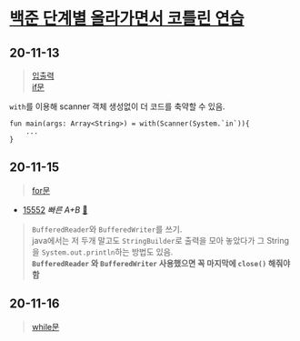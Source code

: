 [백준 단계별 올라가면서 코틀린 연습](https://www.acmicpc.net/step, "baekjoon link")
===================================================================================

## 20-11-13   
> [입출력](https://www.acmicpc.net/step/1)   
> [if문](https://www.acmicpc.net/step/4)   

`with`를 이용해 scanner 객체 생성없이 더 코드를 축약할 수 있음.
```
fun main(args: Array<String>) = with(Scanner(System.`in`)){
    ...
}
```

## 20-11-15
> [for문](https://www.acmicpc.net/step/3)    

* [15552](https://www.acmicpc.net/problem/15552) _빠른 A+B_ [:page_facing_up:](https://github.com/rudeore333/TIL/blob/master/Kotlin/practice/codes/15552.kt)   
> `BufferedReader`와 `BufferedWriter`를 쓰기.   
> java에서는 저 두개 말고도 `StringBuilder`로 출력을 모아 놓았다가 그 String을 `System.out.println`하는 방법도 있음.   
> **`BufferedReader` 와 `BufferedWriter` 사용했으면 꼭 마지막에 `close()` 해줘야함**

## 20-11-16
> [while문](https://www.acmicpc.net/step/2)



